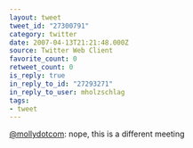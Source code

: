 ```yaml
---
layout: tweet
tweet_id: "27300791"
category: twitter
date: 2007-04-13T21:21:48.000Z
source: Twitter Web Client
favorite_count: 0
retweet_count: 0
is_reply: true
in_reply_to_id: "27293271"
in_reply_to_user: mholzschlag
tags:
- tweet
---
```


[@mollydotcom](https://twitter.com/@mollydotcom): nope, this is a different meeting
